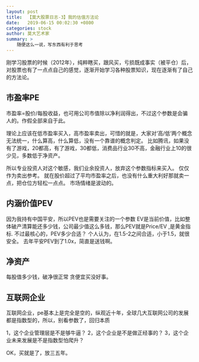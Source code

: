 ```yaml
---
layout: post
title:  【莫大股票日志-3】我的估值方法论
date:   2019-06-15 00:02:30 +0800
categories: stock 
author: 莫大艺术家
summary: >
    随便这么一说，写东西有利于思考
---
```


刚学习股票的时候（2012年），纯粹瞎买，跟风买，亏损既成事实（被平仓）后，对股票也有了一点点自己的感觉，逐渐开始学习各种股票知识，现在逐渐有了自己的方法论。



## 市盈率PE

市盈率=股价/每股收益，也可用公司市值除以净利润得出，不过这个参数是会骗人的。作假全部来自于此。

理论上应该在低市盈率买入，高市盈率卖出，可惜的就是，大家对‘高/低’两个概念无法统一，什么算高，什么算低，没有一个靠谱的概念判定。
比如腾讯，如果没有了游戏，20都高，有了游戏，30都低，消费品行业30不高，金融行业上10的很少见，多数低于净资产。

所以专业投资人对这个敏感，我们业余投资人，放弃这个参数指标来买入。
仅仅作为卖出参考。
就在股价超过了平均市盈率之后，也没有什么重大利好那就卖一点，把仓位方轻松一点点。
市场情绪是波动的。

## 内涵价值PEV

因为我持有中国平安，所以PEV也是需要关注的一个参数
EV是当前价值，比如整体破产清算能还多少钱，公司最少值这么多钱，那么PEV就是Price/EV ,是黄金指标.
不过最核心的，PEV多少合适？
个人认为，在1.5-2之间合适，小于1.5，就很安全。
去年平安PEV到了1.0x，简直是送钱啊。


## 净资产

每股值多少钱，破净很正常
贪便宜买没好事。


## 互联网企业

互联网企业，pe基本上是完全是空的，纵观近十年，全球几大互联网公司的发展都是指数型的，所以，别看参数了，回归本质

1，这个企业管理层是不是够牛逼？
2，这个企业是不是做正经事的？
3，这个企业未来发展是不是指数型怕爬升？

OK，买就是了，放三五年。


